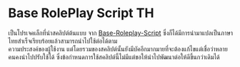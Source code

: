 <h1>Base RolePlay Script TH</h1>
เป็นโปรเจคเล็กที่นำสคลิปต์ต้นแบบ จาก <a href="https://github.com/Backerss/Base-Roleplay-Script">Base-Roleplay-Script</a> ซึ่งก็ได้มีการนำมาแปลเป็นภาษาไทยสำเร็จเรียบร้อยแล้วสามารถนำไปใช้ต่อได้ตาม<br> ความประสงค์ของผู้ใช้งาน แต่โดยรวมของสคลิปต์นั้นยังมีบัคอีกมากมายที่จะต้องแก้ไขแต่เชื่อว่าหลายคนคงนำไปปรับใช้ได้
ซึ่งข้อกำหนดการใช้สคลิปต์นี้ไม่มีแต่ขอให้นำไปพัฒนาต่อให้ดีขึ้นกว่าเดิมได้
